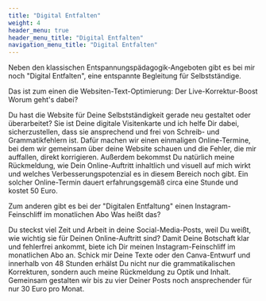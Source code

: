 ```yaml
---
title: "Digital Entfalten"
weight: 4
header_menu: true
header_menu_title: "Digital Entfalten"
navigation_menu_title: "Digital Entfalten"
---
```

Neben den klassischen Entspannungspädagogik-Angeboten gibt es bei mir noch "Digital Entfalten", eine entspannte Begleitung für Selbstständige.

Das ist zum einen die Websiten-Text-Optimierung: Der Live-Korrektur-Boost
Worum geht's dabei?

Du hast die Website für Deine Selbstständigkeit gerade neu gestaltet oder überarbeitet? Sie ist Deine digitale Visitenkarte und ich helfe Dir dabei, sicherzustellen, dass sie ansprechend und frei von Schreib- und Grammatikfehlern ist. Dafür machen wir einen einmaligen Online-Termine, bei dem wir gemeinsam über deine Website schauen und die Fehler, die mir auffallen, direkt korrigieren. Außerdem bekommst Du natürlich meine Rückmeldung, wie Dein Online-Auftritt inhaltlich und visuell auf mich wirkt und welches Verbesserungspotenzial es in diesem Bereich noch gibt.
Ein solcher Online-Termin dauert erfahrungsgemäß circa eine Stunde und kostet 50 Euro.

Zum anderen gibt es bei der "Digitalen Entfaltung" einen Instagram-Feinschliff im monatlichen Abo
Was heißt das?

Du steckst viel Zeit und Arbeit in deine Social-Media-Posts, weil Du weißt, wie wichtig sie für Deinen Online-Auftritt sind? Damit Deine Botschaft klar und fehlerfrei ankommt, biete ich Dir meinen Instagram-Feinschliff im monatlichen Abo an. Schick mir Deine Texte oder den Canva-Entwurf und innerhalb von 48 Stunden erhälst Du nicht nur die grammatikalischen Korrekturen, sondern auch meine Rückmeldung zu Optik und Inhalt. Gemeinsam gestalten wir bis zu vier Deiner Posts noch  ansprechender für nur 30 Euro pro Monat.
